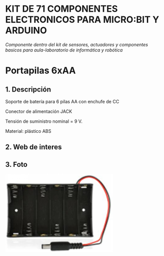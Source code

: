 # **KIT DE 71 COMPONENTES ELECTRONICOS PARA MICRO:BIT Y ARDUINO**
*Componente dentro del kit de sensores, actuadores y componentes basicos para aula-laboratorio de informática y robótica*
# **Portapilas 6xAA**
## **1. Descripción**
Soporte de batería para 6 pilas AA con enchufe de CC

Conector de alimentación JACK

Tensión de suministro nominal = 9 V.

Material: plástico ABS

## **2. Web de interes**

## **3. Foto**
![](01_fotos/06-2-portapilas6xAA.png)
